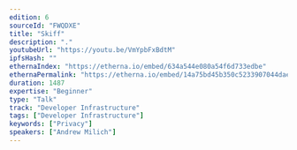 ```yaml
---
edition: 6
sourceId: "FWQDXE"
title: "Skiff"
description: "."
youtubeUrl: "https://youtu.be/VmYpbFxBdtM"
ipfsHash: ""
ethernaIndex: "https://etherna.io/embed/634a544e080a54f6d733edbe"
ethernaPermalink: "https://etherna.io/embed/14a75bd45b350c5233907044daee107f3c5146f3f5bc1b7f33509ad2dcb04305"
duration: 1487
expertise: "Beginner"
type: "Talk"
track: "Developer Infrastructure"
tags: ["Developer Infrastructure"]
keywords: ["Privacy"]
speakers: ["Andrew Milich"]
---
```

